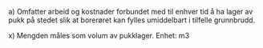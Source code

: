 a) Omfatter arbeid og kostnader forbundet med til enhver tid å ha lager av pukk på stedet slik at borerøret kan fylles umiddelbart i tilfelle grunnbrudd.

x) Mengden måles som volum av pukklager. Enhet: m3

